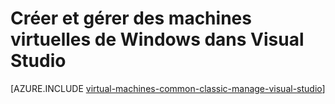<properties
   pageTitle="Créer et gérer des machines virtuelles Windows dans Visual Studio | Microsoft Azure"
   description="Découvrez comment utiliser Visual Studio pour créer et gérer des machines virtuelles Azure exécutant Windows"
   services="visual-studio-online,virtual-machines-windows"
   documentationCenter="na"
   authors="TomArcher"
   manager="timlt"
   editor="" />
<tags
   ms.service="virtual-machines-windows"
   ms.devlang="multiple"
   ms.topic="article"
   ms.tgt_pltfrm="vm-windows"
   ms.workload="na"
   ms.date="08/15/2016"
   ms.author="tarcher" />

# <a name="create-and-manage-windows-virtual-machines-in-visual-studio"></a>Créer et gérer des machines virtuelles de Windows dans Visual Studio



[AZURE.INCLUDE [virtual-machines-common-classic-manage-visual-studio](../../includes/virtual-machines-common-classic-manage-visual-studio.md)]

